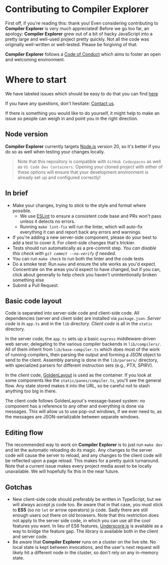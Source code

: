 # Contributing to Compiler Explorer

First off, if you're reading this: thank you! Even considering contributing to **Compiler Explorer** is very much
appreciated! Before we go too far, an apology: **Compiler Explorer** grew out of a bit of hacky JavaScript into a pretty
large and well-used project pretty quickly. Not all the code was originally well-written or well-tested. Please be
forgiving of that.

**Compiler Explorer** follows a [Code of Conduct](CODE_OF_CONDUCT.md) which aims to foster an open and welcoming
environment.

# Where to start

We have labeled issues which should be easy to do that you can find
[here](https://github.com/compiler-explorer/compiler-explorer/issues?q=is%3Aopen+is%3Aissue+label%3A%22good+first+issue%22)

If you have any questions, don't hesitate: [Contact us].

If there is something you would like to do yourself, it might help to make an issue so people can weigh in and point you
in the right direction.

## Node version

**Compiler Explorer** currently targets [Node.js](https://nodejs.org/) version 20, so it's better if you do so as well
when testing your changes locally.

> Note that this repository is compatible with `GitHub Codespaces` as well as `VS Code Dev Containers`. Opening your
> cloned project with either of these options will ensure that your development environment is already set up and
> configured correctly!

## In brief

- Make your changes, trying to stick to the style and format where possible.
  - We use [ESLint](https://eslint.org/) to ensure a consistent code base and PRs won't pass unless it detects no
    errors.
  - Running `make lint-fix` will run the linter, which will auto-fix everything it can and report back any errors and
    warnings.
- If you're adding a new server-side component, please do your best to add a test to cover it. For client-side changes
  that's trickier.
- Tests should run automatically as a pre-commit step. _You can disable this check with `git commit --no-verify` if
  needed_.
- You can run `make check` to run both the linter and the code tests
- Do a smoke test: Run `make` and ensure the site works as you'd expect. Concentrate on the areas you'd expect to have
  changed, but if you can, click about generally to help check you haven't unintentionally broken something else
- Submit a Pull Request.

## Basic code layout

Code is separated into server-side code and client-side code. All dependencies (server and client side) are installed
via `package.json`. _Server code_ is in `app.ts` and in the `lib` directory. _Client code_ is all in the `static`
directory.

In the server code, the `app.ts` sets up a basic `express` middleware-driven web server, delegating to the various
compiler backends in `lib/compilers/`. All of them inherit from `lib/base-compiler.ts` which does most of the work of
running compilers, then parsing the output and forming a JSON object to send to the client. Assembly parsing is done
in the `lib/parsers/` directory, with specialized parsers for different instruction sets (e.g., PTX, SPIRV).

In the client code, [GoldenLayout](https://www.golden-layout.com/) is used as the container. If you look at some
components like the `static/panes/compiler.ts`, you'll see the general flow. Any state stored makes it into the URL, so
be careful not to stash anything too big in there.

The client code follows GoldenLayout's message-based system: no component has a reference to any other and everything is
done via messages. This will allow us to use pop-out windows, if we ever need to, as the messages are JSON-serializable
between separate windows.

## Editing flow

The recommended way to work on **Compiler Explorer** is to just run `make dev` and let the automatic reloading do its
magic. Any changes to the server code will cause the server to reload, and any changes to the client code will be
reflected upon a page reload. This makes for a pretty quick turnaround. Note that a current issue makes every project
media asset to be locally unavailable. We will hopefully fix this in the near future.

## Gotchas

- New client-side code should preferably be written in TypeScript, but we will always accept js code too. Be aware that
  in that case, you must stick to **ES5** (so no `let` or arrow operators) js code. Sadly there are still enough users
  out there on old browsers. Note that this restriction does not apply to the server side code, in which you can use all
  the cool features you want. In lieu of ES6 features, [Underscore.js](https://underscorejs.org/) is available as a way
  to bridge the feature gap. The library is available both in the client and server code.
- Be aware that **Compiler Explorer** runs on a cluster on the live site. No local state is kept between invocations,
  and the user's next request will likely hit a different node in the cluster, so don't rely on any in-memory state.

[contact us]: README.md#contact-us
